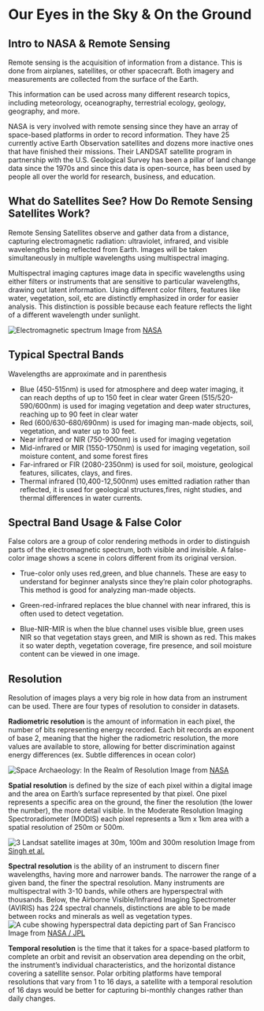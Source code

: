 # Our Eyes in the Sky & On the Ground

## Intro to NASA & Remote Sensing

Remote sensing is the acquisition of information from a distance. This is done from airplanes, satellites, or other spacecraft. Both imagery and measurements are collected from the surface of the Earth.

This information can be used across many different research topics, including meteorology, oceanography, terrestrial ecology, geology, geography, and more. 

NASA is very involved with remote sensing since they have an array of space-based platforms in order to record information. They have 25 currently active Earth Observation satellites and dozens more inactive ones that have finished their missions. Their LANDSAT satellite program in partnership with the U.S. Geological Survey has been a pillar of land change data since the 1970s and since this data is open-source, has been used by people all over the world for research, business, and education.

## What do Satellites See? How Do Remote Sensing Satellites Work?

Remote Sensing Satellites observe and gather data from a distance, capturing electromagnetic radiation: ultraviolet, infrared, and visible wavelengths being reflected from Earth. Images will be taken simultaneously in multiple wavelengths using multispectral imaging. 

Multispectral imaging captures image data in specific wavelengths using either filters or instruments that are sensitive to particular wavelengths, drawing out latent information. Using different color filters, features like water, vegetation, soil, etc are distinctly emphasized in order for easier analysis. This distinction is possible because each feature reflects the light of a different wavelength under sunlight. 

![Electromagnetic spectrum](https://science.nasa.gov/wp-content/uploads/2023/04/intro_1-jpg.webp)
Image from [NASA](https://science.nasa.gov/ems/01_intro/)

## Typical Spectral Bands
Wavelengths are approximate and in parenthesis
- Blue (450-515nm) is used for atmosphere and deep water imaging, it can reach depths of up to 150 feet in clear water
Green (515/520-590/600nm) is used for imaging vegetation and deep water structures, reaching up to 90 feet in clear water
- Red (600/630-680/690nm) is used for imaging man-made objects, soil, vegetation, and water up to 30 feet.
- Near infrared or NIR (750-900nm) is used for imaging vegetation
- Mid-infrared or MIR (1550-1750nm) is used for imaging vegetation, soil moisture content, and some forest fires
- Far-infrared or FIR (2080-2350nm) is used for soil, moisture, geological features, silicates, clays, and fires.
- Thermal infrared (10,400-12,500nm) uses emitted radiation rather than reflected, it is used for geological structures,fires, night studies, and thermal differences in water currents.

## Spectral Band Usage & False Color

False colors are a group of color rendering methods in order to distinguish parts of the electromagnetic spectrum, both visible and invisible. A false-color image shows a scene in colors different from its original version.

- True-color only uses red,green, and blue channels. These are easy to understand for beginner analysts since they’re plain color photographs. This method is good for analyzing man-made objects.

- Green-red-infrared replaces the blue channel with near infrared, this is often used to detect vegetation.

- Blue-NIR-MIR is when the blue channel uses visible blue, green uses NIR so that vegetation stays green, and MIR is shown as red. This makes it so water depth, vegetation coverage, fire presence, and soil moisture content can be viewed in one image. 

## Resolution
Resolution of images plays a very big role in how data from an instrument can be used. There are four types of resolution to consider in datasets.

**Radiometric resolution** is the amount of information in each pixel, the number of bits representing energy recorded. Each bit records an exponent of base 2, meaning that the higher the radiometric resolution, the more values are available to store, allowing for better discrimination against energy differences (ex. Subtle differences in ocean color)

![Space Archaeology: In the Realm of Resolution](https://eoimages.gsfc.nasa.gov/images/imagerecords/91000/91071/selselah_oli_2017024.png)
Image from [NASA](https://www.visibleearth.nasa.gov/images/91071/space-archaeology-in-the-realm-of-resolution/91074w)

**Spatial resolution** is defined by the size of each pixel within a digital image and the area on Earth’s surface represented by that pixel. One pixel represents a specific area on the ground, the finer the resolution (the lower the number), the more detail visible. In the Moderate Resolution Imaging Spectroradiometer (MODIS) each pixel represents a 1km x 1km area with a spatial resolution of 250m or 500m.

![3 Landsat satellite images at 30m, 100m and 300m resolution](https://www.researchgate.net/profile/Bhooleshwari-Singh/publication/377118115/figure/fig3/AS:11431281215699588@1704365239541/Landsat-8-image-of-Reykjavik-Iceland-acquired-July-7-2019-illustrating-the-difference.png)
Image from [Singh et al.](https://www.researchgate.net/publication/377118115_Applications_of_Remote_Sensing_for_Enhanced_Fisheries_Management_and_Sustainable_Practices_21)

**Spectral resolution** is the ability of an instrument to discern finer wavelengths, having more and narrower bands. The narrower the range of a given band, the finer the spectral resolution. Many instruments are multispectral with 3-10 bands, while others are hyperspectral with thousands. Below, the Airborne Visible/Infrared Imaging Spectrometer (AVIRIS) has 224 spectral channels, distinctions are able to be made between rocks and minerals as well as vegetation types.
![A cube showing hyperspectral data depicting part of San Francisco](https://esto.nasa.gov/wp-content/uploads/2022/05/ImgSPEC_Image2.jpg)
Image from [NASA / JPL](https://esto.nasa.gov/nasa-software-leverages-hyperspectral-data-to-better-understand-climate-change/)

**Temporal resolution** is the time that it takes for a space-based platform to complete an orbit and revisit an observation area depending on the orbit, the instrument’s individual characteristics, and the horizontal distance covering a satellite sensor. Polar orbiting platforms have temporal resolutions that vary from 1 to 16 days, a satellite with a temporal resolution of 16 days would be better for capturing bi-monthly changes rather than daily changes.
